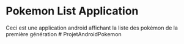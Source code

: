 # Pokemon List Application #
Ceci est une application android affichant la liste des pokémon de la première génération # ProjetAndroidPokemon
